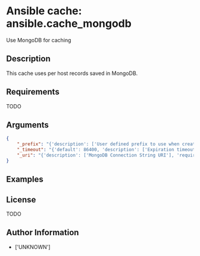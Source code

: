 # Ansible cache: ansible.cache_mongodb


Use MongoDB for caching

## Description

This cache uses per host records saved in MongoDB.

## Requirements

TODO

## Arguments

``` json
{
    "_prefix": "{'description': ['User defined prefix to use when creating the DB entries'], 'env': [{'name': 'ANSIBLE_CACHE_PLUGIN_PREFIX'}], 'ini': [{'key': 'fact_caching_prefix', 'section': 'defaults'}]}",
    "_timeout": "{'default': 86400, 'description': ['Expiration timeout in seconds for the cache plugin data'], 'env': [{'name': 'ANSIBLE_CACHE_PLUGIN_TIMEOUT'}], 'ini': [{'key': 'fact_caching_timeout', 'section': 'defaults'}], 'type': 'integer'}",
    "_uri": "{'description': ['MongoDB Connection String URI'], 'required': False, 'env': [{'name': 'ANSIBLE_CACHE_PLUGIN_CONNECTION'}], 'ini': [{'key': 'fact_caching_connection', 'section': 'defaults'}]}",
}
```

## Examples



## License

TODO

## Author Information
  - ['UNKNOWN']
